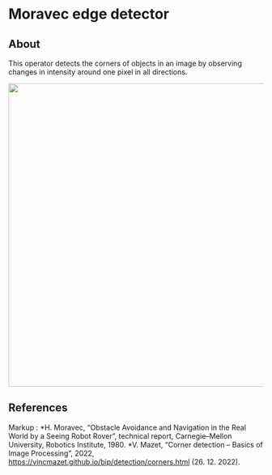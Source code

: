 # Moravec edge detector

## About

This operator detects the corners of objects in an image by observing changes in intensity around one pixel in all directions.

<p align="center">
<img src="https://user-images.githubusercontent.com/90621465/209814062-4c0391a3-9f36-4c33-bd09-2d77671b559b.png" width="600">
</p>


## References
 Markup : *H. Moravec, “Obstacle Avoidance and Navigation in the Real World by a Seeing Robot Rover”, technical report, Carnegie–Mellon University, Robotics Institute, 1980.
          *V. Mazet, “Corner detection – Basics of Image Processing”, 2022, https://vincmazet.github.io/bip/detection/corners.html (26. 12. 2022).
